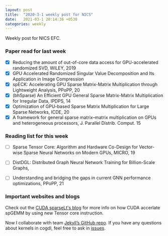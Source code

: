 ```yaml
---
layout: post
title:  "2020-3-1 weekly post for NICS"
date:   2021-03-1 20:14:36 +0530
categories: weekly
---
```

Weekly post for NICS EFC.
### Paper read for last week
- [x] Reducing the amount of out-of-core data access for GPU-accelerated randomized SVD, WILEY, 2019  
- [x] GPU Accelerated Randomized Singular Value Decomposition and Its Application in Image Compression
- [x] spECK: Accelerating GPU Sparse Matrix-Matrix Multiplication through Lightweight Analysis, PPoPP, 20 
- [x] (bhSparse) An Efficient GPU General Sparse Matrix-Matrix Multiplication for Irregular Data, IPDPS, 14 
- [x] Optimization of GPU-based Sparse Matrix Multiplication for Large Sparse Networks, ICDE, 20
- [x] A framework for general sparse matrix–matrix multiplication on GPUs and heterogeneous processors, J. Parallel Distrib. Comput. 15

### Reading list for this week

- [ ] Sparse Tensor Core: Algorithm and Hardware Co-Design for
Vector-wise Sparse Neural Networks on Modern GPUs, MICRO, 19
- [ ] DistDGL: Distributed Graph Neural Network Training for Billion-Scale Graphs, 
- [ ] Understanding and bridging the gaps in current GNN performance optimizations, PPoPP, 21


### Important websites and blogs
Check out the [CUDA sparseLt's blog][sparseLt-blog] for more info on how CUDA accerlate spGEMM by using new Tensor core instruction.

Now I collaborate with team [Jekyll’s GitHub repo][cogdl]. If you have any questions about kernels in cogdl, feel free to ask in [issues][cogdl-comment].

[sparseLt-blog]: https://developer.nvidia.com/blog/exploiting-ampere-structured-sparsity-with-cusparselt/
[cogdl]:   https://github.com/THUDM/cogdl
[cogdl-comment]: https://github.com/THUDM/cogdl/issues